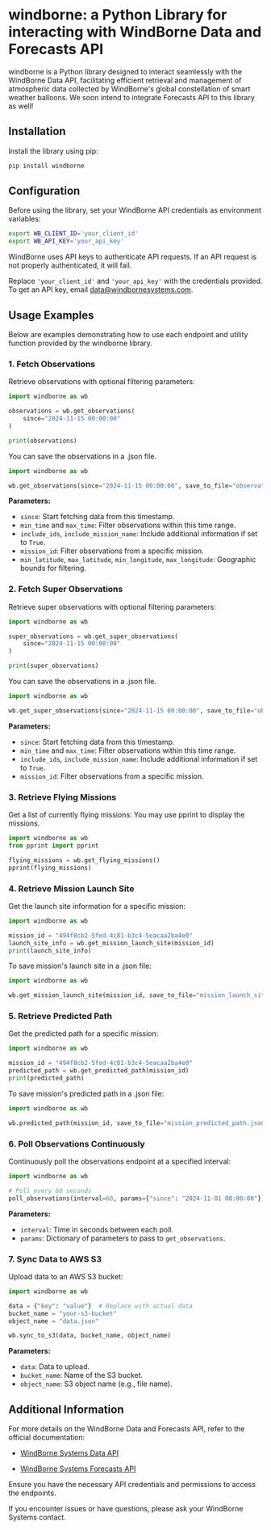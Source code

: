 # windborne: a Python Library for interacting with WindBorne Data and Forecasts API

windborne is a Python library designed to interact seamlessly with the WindBorne Data API, facilitating efficient retrieval and management of atmospheric data collected by WindBorne's global constellation of smart weather balloons. We soon intend to integrate Forecasts API to this library as well!

## Installation

Install the library using pip:

```bash
pip install windborne
```

## Configuration

Before using the library, set your WindBorne API credentials as environment variables:

```bash
export WB_CLIENT_ID='your_client_id'
export WB_API_KEY='your_api_key'
```
WindBorne uses API keys to authenticate API requests. If an API request is not properly authenticated, it will fail.

Replace `'your_client_id'` and `'your_api_key'` with the credentials provided. To get an API key, email data@windbornesystems.com.

## Usage Examples

Below are examples demonstrating how to use each endpoint and utility function provided by the windborne library.

### 1. Fetch Observations

Retrieve observations with optional filtering parameters:

```python
import windborne as wb

observations = wb.get_observations(
    since="2024-11-15 00:00:00"
)

print(observations)
```

You can save the observations in a .json file.

```python
import windborne as wb

wb.get_observations(since="2024-11-15 00:00:00", save_to_file="observations.json")
```


**Parameters:**

- `since`: Start fetching data from this timestamp.
- `min_time` and `max_time`: Filter observations within this time range.
- `include_ids`, `include_mission_name`: Include additional information if set to `True`.
- `mission_id`: Filter observations from a specific mission.
- `min_latitude`, `max_latitude`, `min_longitude`, `max_longitude`: Geographic bounds for filtering.

### 2. Fetch Super Observations

Retrieve super observations with optional filtering parameters:

```python
import windborne as wb

super_observations = wb.get_super_observations(
    since="2024-11-15 00:00:00"
)

print(super_observations)
```

You can save the observations in a .json file.

```python
import windborne as wb

wb.get_super_observations(since="2024-11-15 00:00:00", save_to_file="observations.json")

```

**Parameters:**

- `since`: Start fetching data from this timestamp.
- `min_time` and `max_time`: Filter observations within this time range.
- `include_ids`, `include_mission_name`: Include additional information if set to `True`.
- `mission_id`: Filter observations from a specific mission.

### 3. Retrieve Flying Missions

Get a list of currently flying missions:
You may use pprint to display the missions.

```python
import windborne as wb
from pprint import pprint

flying_missions = wb.get_flying_missions()
pprint(flying_missions)
```

### 4. Retrieve Mission Launch Site

Get the launch site information for a specific mission:

```python
import windborne as wb

mission_id = "494f8cb2-5fed-4c81-b3c4-5eacaa2ba4e0"
launch_site_info = wb.get_mission_launch_site(mission_id)
print(launch_site_info)
```

To save mission's launch site in a .json file:

```python
import windborne as wb

wb.get_mission_launch_site(mission_id, save_to_file="mission_launch_site.json")
```
### 5. Retrieve Predicted Path

Get the predicted path for a specific mission:

```python
import windborne as wb

mission_id = "494f8cb2-5fed-4c81-b3c4-5eacaa2ba4e0"
predicted_path = wb.get_predicted_path(mission_id)
print(predicted_path)
```

To save mission's predicted path in a .json file:

```python
import windborne as wb

wb.predicted_path(mission_id, save_to_file="mission_predicted_path.json")
```

### 6. Poll Observations Continuously

Continuously poll the observations endpoint at a specified interval:

```python
import windborne as wb

# Poll every 60 seconds
poll_observations(interval=60, params={"since": "2024-11-01 00:00:00"})
```

**Parameters:**

- `interval`: Time in seconds between each poll.
- `params`: Dictionary of parameters to pass to `get_observations`.

### 7. Sync Data to AWS S3

Upload data to an AWS S3 bucket:

```python
import windborne as wb

data = {"key": "value"}  # Replace with actual data
bucket_name = "your-s3-bucket"
object_name = "data.json"

wb.sync_to_s3(data, bucket_name, object_name)
```

**Parameters:**

- `data`: Data to upload.
- `bucket_name`: Name of the S3 bucket.
- `object_name`: S3 object name (e.g., file name).

## Additional Information

For more details on the WindBorne Data and Forecasts API, refer to the official documentation:

- [WindBorne Systems Data API](https://windbornesystems.com/docs/api/data)

- [WindBorne Systems Forecasts API](https://windbornesystems.com/docs/api/forecasts)

Ensure you have the necessary API credentials and permissions to access the endpoints.

If you encounter issues or have questions, please ask your WindBorne Systems contact.
